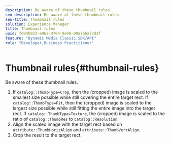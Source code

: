 ```yaml
---
description: Be aware of these thumbnail rules.
seo-description: Be aware of these thumbnail rules.
seo-title: Thumbnail rules
solution: Experience Manager
title: Thumbnail rules
uuid: 7d04b923-e062-4764-9e48-99a7bba72d3f
feature: "Dynamic Media Classic,SDK/API"
role: "Developer,Business Practitioner"
---
```


# Thumbnail rules{#thumbnail-rules}

Be aware of these thumbnail rules.

1. If `catalog::ThumbType=Crop`, then the (cropped) image is scaled to the smallest size possible while still covering the entire target rect. If `catalog::ThumbType=Fit`, then the (cropped) image is scaled to the largest size possible while still fitting the entire image into the target rect. If `catalog::ThumbType=Texture`, the (cropped) image is scaled to the ratio of `catalog::ThumbRes` to `catalog::Resolution`. 
1. Align the scaled image with the target rect based on `attribute::ThumbHorizAlign` and `attribute::ThumbVertAlign`. 
1. Crop the result to the target rect.

